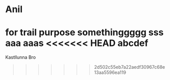 # Anil
for trail purpose
somethinggggg
sss
aaa
aaas
<<<<<<< HEAD
abcdef
=======
Kastllunna Bro
>>>>>>> 2d502c55eb7a22aedf30967c68e13aa5596ea119
